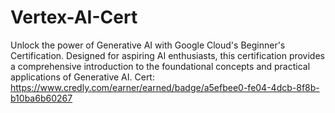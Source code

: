 # Vertex-AI-Cert
Unlock the power of Generative AI with Google Cloud's Beginner's Certification. Designed for aspiring AI enthusiasts, this certification provides a comprehensive introduction to the foundational concepts and practical applications of Generative AI.
Cert: https://www.credly.com/earner/earned/badge/a5efbee0-fe04-4dcb-8f8b-b10ba6b60267
